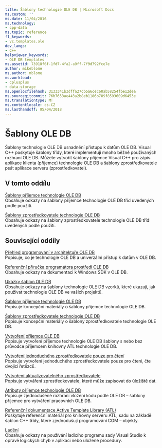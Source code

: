 ```yaml
---
title: Šablony technologie OLE DB | Microsoft Docs
ms.custom: ''
ms.date: 11/04/2016
ms.technology:
- cpp-data
ms.topic: reference
f1_keywords:
- vc.templates.ole
dev_langs:
- C++
helpviewer_keywords:
- OLE DB templates
ms.assetid: 73918f6f-1fd7-4fa2-a0ff-7f9d792fce7e
author: mikeblome
ms.author: mblome
ms.workload:
- cplusplus
- data-storage
ms.openlocfilehash: 3133341b3dffa27cb5a6cec60ab58254fbe12dea
ms.sourcegitcommit: 76b7653ae443a2b8eb1186b789f8503609d6453e
ms.translationtype: MT
ms.contentlocale: cs-CZ
ms.lasthandoff: 05/04/2018
---
```

# <a name="ole-db-templates"></a>Šablony OLE DB
Šablony technologie OLE DB usnadnění přístupu k datům OLE DB. Visual C++ poskytuje šablony třídy, které implementují mnoho běžně používaných rozhraní OLE DB. Můžete vytvořit šablony příjemce Visual C++ pro zápis aplikace klienta (příjemce) technologie OLE DB a šablony zprostředkovatele psát aplikace serveru (zprostředkovatel).  
  
## <a name="in-this-section"></a>V tomto oddílu  
 [Šablony příjemce technologie OLE DB](../../data/oledb/ole-db-consumer-templates-reference.md)  
 Obsahuje odkazy na šablony příjemce technologie OLE DB tříd uvedených podle použití.  
  
 [Šablony zprostředkovatele technologie OLE DB](../../data/oledb/ole-db-provider-templates-reference.md)  
 Obsahuje odkazy na šablony zprostředkovatele technologie OLE DB tříd uvedených podle použití.  
  
## <a name="related-sections"></a>Související oddíly  
 [Přehled programování v architektuře OLE DB](../../data/oledb/ole-db-programming-overview.md)  
 Popisuje, co je technologie OLE DB a univerzální přístup k datům v OLE DB.  
  
 [Referenční příručka programátora prostředí OLE DB](https://msdn.microsoft.com/en-us/library/ms713643.aspx)  
 Obsahuje odkazy na dokumentaci k Windows SDK v OLE DB.  
  
 [Ukázky šablon OLE DB](../../visual-cpp-samples.md)  
 Obsahuje odkazy na šablony technologie OLE DB vzorků, které ukazují, jak používat technologie OLE DB ve vašich projektů.  
  
 [Šablony příjemce technologie OLE DB](../../data/oledb/ole-db-consumer-templates-cpp.md)  
 Popisuje koncepční materiály o šablony příjemce technologie OLE DB.  
  
 [Šablony zprostředkovatele technologie OLE DB](../../data/oledb/ole-db-provider-templates-cpp.md)  
 Popisuje koncepční materiály o šablony zprostředkovatele technologie OLE DB.  
  
 [Vytvoření příjemce OLE DB](../../data/oledb/creating-an-ole-db-consumer.md)  
 Popisuje vytvoření příjemce technologie OLE DB šablony s nebo bez průvodce příjemcem knihovny ATL technologie OLE DB.  
  
 [Vytvoření jednoduchého zprostředkovatele pouze pro čtení](../../data/oledb/creating-a-simple-read-only-provider.md)  
 Popisuje vytvoření jednoduchého zprostředkovatele pouze pro čtení, čte dvojici řetězců.  
  
 [Vytvoření aktualizovatelného zprostředkovatele](../../data/oledb/creating-an-updatable-provider.md)  
 Popisuje vytváření zprostředkovatele, které může zapisovat do úložiště dat.  
  
 [Atributy příjemce technologie OLE DB](../../windows/ole-db-consumer-attributes.md)  
 Popisuje zjednodušené rozhraní vložení kódu podle OLE DB – šablony příjemce pro vytváření pracovních OLE DB.  
  
 [Referenční dokumentace Active Template Library (ATL)](../../atl/atl-com-desktop-components.md)  
 Poskytuje referenční materiál pro knihovny serveru ATL, sadu na základě šablon C++ třídy, které zjednodušují programování COM – objekty.  
  
 [Ladění](/visualstudio/debugger/debugging-in-visual-studio)  
 Obsahuje odkazy na používání ladicího programu sady Visual Studio k opravě logických chyb v aplikaci nebo uložené procedury.